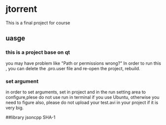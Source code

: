 jtorrent
========

This is a final project for course


uasge
-----------------------------------


### this is a project base on qt

you may have problem like "Path or permissions wrong?"
In order to run this , you can delete the .pro.user file and re-open the project, rebuild.

### set argument
in order to set arguments,
set in project and in the run setting area to configure,plese do not use run in terminal if you use Ubuntu, otherwise you need to figure
also, please do not upload your test.avi in your project if it is very big.

##library
jsoncpp
SHA-1
